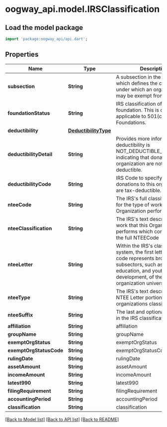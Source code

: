# oogway_api.model.IRSClassification

## Load the model package
```dart
import 'package:oogway_api/api.dart';
```

## Properties
Name | Type | Description | Notes
------------ | ------------- | ------------- | -------------
**subsection** | **String** | A subsection in the tax code which defines the category under which an organization may be exempt from taxes. | [optional] 
**foundationStatus** | **String** | IRS classification of type of foundation. This is only applicable to 501(c)(3) Foundations. | [optional] 
**deductibility** | [**DeductibilityType**](DeductibilityType.md) |  | [optional] 
**deductibilityDetail** | **String** | Provides more information when deductibility is NOT_DEDUCTIBLE_GENERALLY, indicating that donations to an organization are not generally deductible. | [optional] 
**deductibilityCode** | **String** | IRS Code to specify whether donations to this organization are tax-deductible. | [optional] 
**nteeCode** | **String** | The IRS's full classification code for the type of work this Organization performs | [optional] 
**nteeClassification** | **String** | The IRS's text description of the work that this Organization performs which corresponds to the full NTEECode | [optional] 
**nteeLetter** | **String** | Within the IRS's classification system, the first letter of the code represents broad subsectors, such as health, education, and youth development, of the charitable organization universe. | [optional] 
**nteeType** | **String** | The IRS's text description of the NTEE Letter portion of this this organizations classification | [optional] 
**nteeSuffix** | **String** | The last and optional character in the IRS classification system | [optional] 
**affiliation** | **String** | affiliation | [optional] 
**groupName** | **String** | groupName | [optional] 
**exemptOrgStatus** | **String** | exemptOrgStatus | [optional] 
**exemptOrgStatusCode** | **String** | exemptOrgStatusCode | [optional] 
**rulingDate** | **String** | rulingDate | [optional] 
**assetAmount** | **String** | assetAmount | [optional] 
**incomeAmount** | **String** | incomeAmount | [optional] 
**latest990** | **String** | latest990 | [optional] 
**filingRequirement** | **String** | filingRequirement | [optional] 
**accountingPeriod** | **String** | accountingPeriod | [optional] 
**classification** | **String** | classification | [optional] 

[[Back to Model list]](../README.md#documentation-for-models) [[Back to API list]](../README.md#documentation-for-api-endpoints) [[Back to README]](../README.md)



